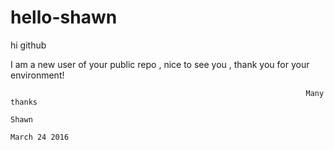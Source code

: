 # hello-shawn

hi  github

I am a new user of your public repo , nice to see you , thank you for your environment!


                                                                      Many thanks
                                                                      Shawn
                                                                      March 24 2016
